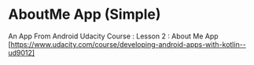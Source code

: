 # AboutMe App (Simple)
An App From Android Udacity Course : Lesson 2 : About Me App 
[https://www.udacity.com/course/developing-android-apps-with-kotlin--ud9012]
